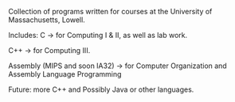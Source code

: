 Collection of programs written for courses at the University of Massachusetts, Lowell.

Includes:
C   -> for Computing I & II, as well as lab work.

C++ -> for Computing III.

Assembly (MIPS and soon IA32) -> for Computer Organization and Assembly Language Programming

Future: more C++ and Possibly Java or other languages.
